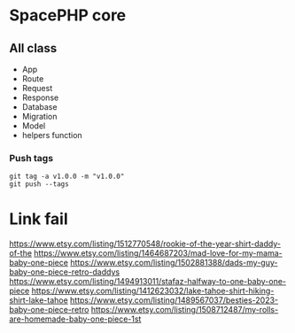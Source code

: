 # SpacePHP core
## All class
- App
- Route
- Request
- Response
- Database
- Migration
- Model
- helpers function
### Push tags
```
git tag -a v1.0.0 -m "v1.0.0"
git push --tags
```

# Link fail
https://www.etsy.com/listing/1512770548/rookie-of-the-year-shirt-daddy-of-the
https://www.etsy.com/listing/1464687203/mad-love-for-my-mama-baby-one-piece
https://www.etsy.com/listing/1502881388/dads-my-guy-baby-one-piece-retro-daddys
https://www.etsy.com/listing/1494913011/stafaz-halfway-to-one-baby-one-piece
https://www.etsy.com/listing/1412623032/lake-tahoe-shirt-hiking-shirt-lake-tahoe
https://www.etsy.com/listing/1489567037/besties-2023-baby-one-piece-retro
https://www.etsy.com/listing/1508712487/my-rolls-are-homemade-baby-one-piece-1st
